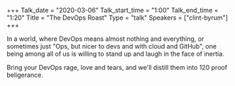 +++
Talk_date = "2020-03-06"
Talk_start_time = "1:00"
Talk_end_time = "1:20"
Title = "The DevOps Roast"
Type = "talk"
Speakers = ["clint-byrum"]
+++

In a world, where DevOps means almost nothing and everything, or sometimes just "Ops, but nicer to devs and with cloud and GitHub", one being among all of us is willing to stand up and laugh in the face of inertia.

Bring your DevOps rage, love and tears, and we'll distill them into 120 proof beligerance.

